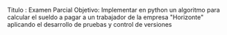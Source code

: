 Titulo : Examen Parcial
Objetivo: Implementar en python un algoritmo para calcular el sueldo a pagar a un
          trabajador de la empresa "Horizonte" aplicando el desarrollo de pruebas 
          y control de versiones

